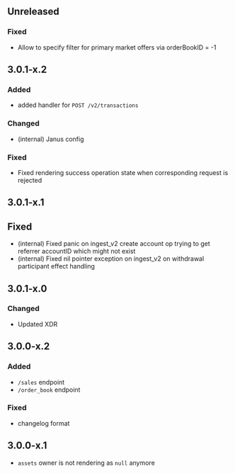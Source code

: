 ## Unreleased

### Fixed

* Allow to specify filter for primary market offers via orderBookID = -1

## 3.0.1-x.2

### Added

* added handler for `POST /v2/transactions`

### Changed

* (internal) Janus config

### Fixed

* Fixed rendering success operation state when corresponding request is rejected

## 3.0.1-x.1

## Fixed

* (internal) Fixed panic on ingest_v2 create account op trying to get referrer accountID which might not exist
* (internal) Fixed nil pointer exception on ingest_v2 on withdrawal participant effect handling

## 3.0.1-x.0

### Changed

* Updated XDR

## 3.0.0-x.2

### Added

* `/sales` endpoint
* `/order_book` endpoint

### Fixed

* changelog format

## 3.0.0-x.1

* `assets` owner is not rendering as `null` anymore
